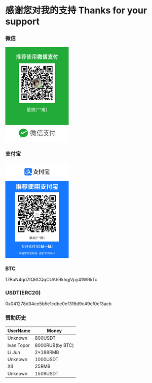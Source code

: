 # 感谢您对我的支持 Thanks for your support

### 微信  
<img src="./img/Weixin.png" width = "200" height = "300" alt="" align=center />

### 支付宝  
<img src="./img/ZFB.jpg" width = "200" height = "300" alt="" align=center />

### BTC  
17BuN4qd7tQ6CQqCUAhRkhgjVpy41WRkTc

### USDT(ERC20)  
0x041278d34ce5b5e1cdbe0ef316d9c49cf0cf3acb



### 赞助历史  
| UserName  | Money |
| ------------- | ------------- |
| Unknown  | 800USDT  |
| Ivan Topor  | 8000RUB(by BTC)  |
| Li Jun  | 2\*188RMB  |
| Unknown  | 1000USDT  |
| XII  | 25RMB  |
| Unknown  | 1509USDT  |
